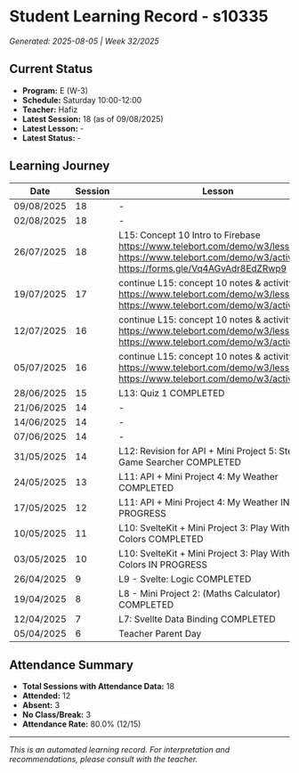 # Student Learning Record - s10335
*Generated: 2025-08-05 | Week 32/2025*

## Current Status
- **Program:** E (W-3)
- **Schedule:** Saturday 10:00-12:00
- **Teacher:** Hafiz
- **Latest Session:** 18 (as of 09/08/2025)
- **Latest Lesson:** -
- **Latest Status:** -

## Learning Journey
| Date | Session | Lesson | Attendance | Progress |
|------|---------|--------|------------|----------|
| 09/08/2025 | 18 | - | - | - |
| 02/08/2025 | 18 | - | Absent | - |
| 26/07/2025 | 18 | L15: Concept 10 Intro to Firebase https://www.telebort.com/demo/w3/lesson/10 https://www.telebort.com/demo/w3/activity/10 https://forms.gle/Vq4AGvAdr8EdZRwp9 | Hafiz | In Progress |
| 19/07/2025 | 17 | continue L15: concept 10 notes & activity https://www.telebort.com/demo/w3/lesson/10 https://www.telebort.com/demo/w3/activity/10 | Hafiz | In Progress |
| 12/07/2025 | 16 | continue L15: concept 10 notes & activity https://www.telebort.com/demo/w3/lesson/10 https://www.telebort.com/demo/w3/activity/10 | No Class | In Progress |
| 05/07/2025 | 16 | continue L15: concept 10 notes & activity https://www.telebort.com/demo/w3/lesson/10 https://www.telebort.com/demo/w3/activity/10 | Hafiz | In Progress |
| 28/06/2025 | 15 | L13: Quiz 1 COMPLETED | Hafiz | Completed |
| 21/06/2025 | 14 | - | Absent | - |
| 14/06/2025 | 14 | - | Absent | - |
| 07/06/2025 | 14 | - | No Class | - |
| 31/05/2025 | 14 | L12: Revision for API + Mini Project 5: Steam Game Searcher COMPLETED | Hafiz | Completed |
| 24/05/2025 | 13 | L11: API + Mini Project 4: My Weather COMPLETED | Hafiz | Completed |
| 17/05/2025 | 12 | L11: API + Mini Project 4: My Weather IN PROGRESS | Hafiz | In Progress |
| 10/05/2025 | 11 | L10: SvelteKit + Mini Project 3: Play With Colors COMPLETED | Hafiz | Completed |
| 03/05/2025 | 10 | L10: SvelteKit + Mini Project 3: Play With Colors IN PROGRESS | Hafiz | In Progress |
| 26/04/2025 | 9 | L9 - Svelte: Logic COMPLETED | Hafiz | Completed |
| 19/04/2025 | 8 | L8 - Mini Project 2: (Maths Calculator) COMPLETED | Hafiz | Completed |
| 12/04/2025 | 7 | L7: Svellte Data Binding COMPLETED | Hafiz | Completed |
| 05/04/2025 | 6 | Teacher Parent Day | No Class | - |

## Attendance Summary
- **Total Sessions with Attendance Data:** 18
- **Attended:** 12
- **Absent:** 3
- **No Class/Break:** 3
- **Attendance Rate:** 80.0% (12/15)

---
*This is an automated learning record. For interpretation and recommendations, please consult with the teacher.*